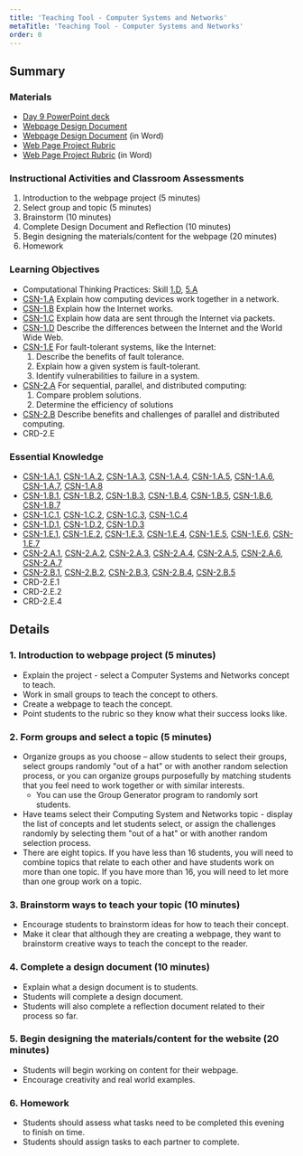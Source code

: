 ```yaml
---
title: 'Teaching Tool - Computer Systems and Networks'
metaTitle: 'Teaching Tool - Computer Systems and Networks'
order: 0
---
```


## Summary

### Materials

* [Day 9 PowerPoint deck](https://1drv.ms/w/s!AqsgsTyHBmRBj0LNGoCTK9Gh_r9w?e=F1UVZv)
* <a href="/unit-2/day-9/webpage-design-document">Webpage Design Document</a>
* [Webpage Design Document](https://1drv.ms/w/s!AqsgsTyHBmRBj0GcwFakEJmF7BZz?e=kryCan) (in Word)
* <a href="/unit-2/day-9/webpage-project-rubric">Web Page Project Rubric</a>
* [Web Page Project Rubric](https://1drv.ms/w/s!AqsgsTyHBmRBj0B65c7OyROKdLh7?e=wbT4wY) (in Word)

### Instructional Activities and Classroom Assessments

1. Introduction to the webpage project (5 minutes)
2. Select group and topic (5 minutes)
3. Brainstorm (10 minutes)
4. Complete Design Document and Reflection (10 minutes)
5. Begin designing the materials/content for the webpage (20 minutes)
6. Homework

### Learning Objectives 

* Computational Thinking Practices: Skill [1.D](https://apcentral.collegeboard.org/pdf/ap-computer-science-principles-course-and-exam-description.pdf#page=23), [5.A](https://apcentral.collegeboard.org/pdf/ap-computer-science-principles-course-and-exam-description.pdf#page=23) 
* [CSN-1.A](https://apcentral.collegeboard.org/pdf/ap-computer-science-principles-course-and-exam-description.pdf?course=ap-computer-science-principles#page=109) Explain how computing devices work together in a network. 
* [CSN-1.B](https://apcentral.collegeboard.org/pdf/ap-computer-science-principles-course-and-exam-description.pdf?course=ap-computer-science-principles#page=110) Explain how the Internet works.
* [CSN-1.C](https://apcentral.collegeboard.org/pdf/ap-computer-science-principles-course-and-exam-description.pdf?course=ap-computer-science-principles#page=111) Explain how data are sent through the Internet via packets. 
* [CSN-1.D](https://apcentral.collegeboard.org/pdf/ap-computer-science-principles-course-and-exam-description.pdf?course=ap-computer-science-principles#page=111) Describe the differences between the Internet and the World Wide Web. 
* [CSN-1.E](https://apcentral.collegeboard.org/pdf/ap-computer-science-principles-course-and-exam-description.pdf?course=ap-computer-science-principles#page=112) For fault-tolerant systems, like the Internet: 
    1. Describe the benefits of fault tolerance.
    2. Explain how a given system is fault-tolerant.
    3. Identify vulnerabilities to failure in a system. 
* [CSN-2.A](https://apcentral.collegeboard.org/pdf/ap-computer-science-principles-course-and-exam-description.pdf?course=ap-computer-science-principles#page=114) For sequential, parallel, and distributed computing: 
    1. Compare problem solutions. 
    2. Determine the efficiency of solutions 
* [CSN-2.B](https://apcentral.collegeboard.org/pdf/ap-computer-science-principles-course-and-exam-description.pdf?course=ap-computer-science-principles#page=115) Describe benefits and challenges of parallel and distributed computing. 
* CRD-2.E

### Essential Knowledge

* [CSN-1.A.1](https://apcentral.collegeboard.org/pdf/ap-computer-science-principles-course-and-exam-description.pdf?course=ap-computer-science-principles#page=109), [CSN-1.A.2](https://apcentral.collegeboard.org/pdf/ap-computer-science-principles-course-and-exam-description.pdf?course=ap-computer-science-principles#page=109), [CSN-1.A.3](https://apcentral.collegeboard.org/pdf/ap-computer-science-principles-course-and-exam-description.pdf?course=ap-computer-science-principles#page=109), [CSN-1.A.4](https://apcentral.collegeboard.org/pdf/ap-computer-science-principles-course-and-exam-description.pdf?course=ap-computer-science-principles#page=109), [CSN-1.A.5](https://apcentral.collegeboard.org/pdf/ap-computer-science-principles-course-and-exam-description.pdf?course=ap-computer-science-principles#page=109), [CSN-1.A.6](https://apcentral.collegeboard.org/pdf/ap-computer-science-principles-course-and-exam-description.pdf?course=ap-computer-science-principles#page=110), [CSN-1.A.7](https://apcentral.collegeboard.org/pdf/ap-computer-science-principles-course-and-exam-description.pdf?course=ap-computer-science-principles#page=110), [CSN-1.A.8](https://apcentral.collegeboard.org/pdf/ap-computer-science-principles-course-and-exam-description.pdf?course=ap-computer-science-principles#page=110)  
* [CSN-1.B.1](https://apcentral.collegeboard.org/pdf/ap-computer-science-principles-course-and-exam-description.pdf?course=ap-computer-science-principles#page=110), [CSN-1.B.2](https://apcentral.collegeboard.org/pdf/ap-computer-science-principles-course-and-exam-description.pdf?course=ap-computer-science-principles#page=110), [CSN-1.B.3](https://apcentral.collegeboard.org/pdf/ap-computer-science-principles-course-and-exam-description.pdf?course=ap-computer-science-principles#page=110), [CSN-1.B.4](https://apcentral.collegeboard.org/pdf/ap-computer-science-principles-course-and-exam-description.pdf?course=ap-computer-science-principles#page=110), [CSN-1.B.5](https://apcentral.collegeboard.org/pdf/ap-computer-science-principles-course-and-exam-description.pdf?course=ap-computer-science-principles#page=110), [CSN-1.B.6](https://apcentral.collegeboard.org/pdf/ap-computer-science-principles-course-and-exam-description.pdf?course=ap-computer-science-principles#page=110), [CSN-1.B.7](https://apcentral.collegeboard.org/pdf/ap-computer-science-principles-course-and-exam-description.pdf?course=ap-computer-science-principles#page=110)
* [CSN-1.C.1](https://apcentral.collegeboard.org/pdf/ap-computer-science-principles-course-and-exam-description.pdf?course=ap-computer-science-principles#page=111), [CSN-1.C.2](https://apcentral.collegeboard.org/pdf/ap-computer-science-principles-course-and-exam-description.pdf?course=ap-computer-science-principles#page=111), [CSN-1.C.3](https://apcentral.collegeboard.org/pdf/ap-computer-science-principles-course-and-exam-description.pdf?course=ap-computer-science-principles#page=111), [CSN-1.C.4](https://apcentral.collegeboard.org/pdf/ap-computer-science-principles-course-and-exam-description.pdf?course=ap-computer-science-principles#page=111)
* [CSN-1.D.1](https://apcentral.collegeboard.org/pdf/ap-computer-science-principles-course-and-exam-description.pdf?course=ap-computer-science-principles#page=111), [CSN-1.D.2](https://apcentral.collegeboard.org/pdf/ap-computer-science-principles-course-and-exam-description.pdf?course=ap-computer-science-principles#page=111), [CSN-1.D.3](https://apcentral.collegeboard.org/pdf/ap-computer-science-principles-course-and-exam-description.pdf?course=ap-computer-science-principles#page=111)
* [CSN-1.E.1](https://apcentral.collegeboard.org/pdf/ap-computer-science-principles-course-and-exam-description.pdf#page=112), [CSN-1.E.2](https://apcentral.collegeboard.org/pdf/ap-computer-science-principles-course-and-exam-description.pdf#page=112), [CSN-1.E.3](https://apcentral.collegeboard.org/pdf/ap-computer-science-principles-course-and-exam-description.pdf#page=112), [CSN-1.E.4](https://apcentral.collegeboard.org/pdf/ap-computer-science-principles-course-and-exam-description.pdf#page=112), [CSN-1.E.5](https://apcentral.collegeboard.org/pdf/ap-computer-science-principles-course-and-exam-description.pdf#page=112), [CSN-1.E.6](https://apcentral.collegeboard.org/pdf/ap-computer-science-principles-course-and-exam-description.pdf#page=112), [CSN-1.E.7](https://apcentral.collegeboard.org/pdf/ap-computer-science-principles-course-and-exam-description.pdf#page=112)
* [CSN-2.A.1](https://apcentral.collegeboard.org/pdf/ap-computer-science-principles-course-and-exam-description.pdf#page=114), [CSN-2.A.2](https://apcentral.collegeboard.org/pdf/ap-computer-science-principles-course-and-exam-description.pdf#page=115), [CSN-2.A.3](https://apcentral.collegeboard.org/pdf/ap-computer-science-principles-course-and-exam-description.pdf#page=114), [CSN-2.A.4](https://apcentral.collegeboard.org/pdf/ap-computer-science-principles-course-and-exam-description.pdf#page=114), [CSN-2.A.5](https://apcentral.collegeboard.org/pdf/ap-computer-science-principles-course-and-exam-description.pdf#page=114), [CSN-2.A.6](https://apcentral.collegeboard.org/pdf/ap-computer-science-principles-course-and-exam-description.pdf#page=114), [CSN-2.A.7](https://apcentral.collegeboard.org/pdf/ap-computer-science-principles-course-and-exam-description.pdf#page=115)
* [CSN-2.B.1](https://apcentral.collegeboard.org/pdf/ap-computer-science-principles-course-and-exam-description.pdf#page=115), [CSN-2.B.2](https://apcentral.collegeboard.org/pdf/ap-computer-science-principles-course-and-exam-description.pdf#page=115), [CSN-2.B.3](https://apcentral.collegeboard.org/pdf/ap-computer-science-principles-course-and-exam-description.pdf#page=115), [CSN-2.B.4](https://apcentral.collegeboard.org/pdf/ap-computer-science-principles-course-and-exam-description.pdf#page=115), [CSN-2.B.5](https://apcentral.collegeboard.org/pdf/ap-computer-science-principles-course-and-exam-description.pdf#page=115)
* CRD-2.E.1 
* CRD-2.E.2 
* CRD-2.E.4 

## Details

### 1. Introduction to webpage project (5 minutes)

* Explain the project - select a Computer Systems and Networks concept to teach.
* Work in small groups to teach the concept to others.
* Create a webpage to teach the concept.
* Point students to the rubric so they know what their success looks like.

### 2. Form groups and select a topic (5 minutes)

* Organize groups as you choose – allow students to select their groups, select groups randomly "out of a hat" or with another random selection process, or you can organize groups purposefully by matching students that you feel need to work together or with similar interests.
    * You can use the Group Generator program to randomly sort students.
* Have teams select their Computing System and Networks topic - display the list of concepts and let students select, or assign the challenges randomly by selecting them "out of a hat" or with another random selection process.
* There are eight topics. If you have less than 16 students, you will need to combine topics that relate to each other and have students work on more than one topic. If you have more than 16, you will need to let more than one group work on a topic.

### 3. Brainstorm ways to teach your topic (10 minutes)

* Encourage students to brainstorm ideas for how to teach their concept.
* Make it clear that although they are creating a webpage, they want to brainstorm creative ways to teach the concept to the reader.

### 4. Complete a design document (10 minutes)

* Explain what a design document is to students.
* Students will complete a design document.
* Students will also complete a reflection document related to their process so far.

### 5. Begin designing the materials/content for the website (20 minutes)

* Students will begin working on content for their webpage.
* Encourage creativity and real world examples.

### 6. Homework

* Students should assess what tasks need to be completed this evening to finish on time.
* Students should assign tasks to each partner to complete.
